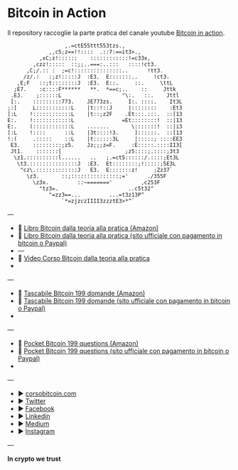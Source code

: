 # Bitcoin in Action

Il repository raccoglie la parte pratica del canale youtube [Bitcoin in action](https://www.youtube.com/channel/UCPsuu94QAXZ0fDYN0Zlo-RA/?sub_confirmation=1).

	 				  ,.=ctE55ttt553tzs.,                               
	             ,,c5;z==!!::::  .::7:==it3>.,                         
	          ,xC;z!::::::    ::::::::::::!=c33x,                      
	        ,czz!:::::  ::;;..===:..:::   ::::!ct3.                    
	      ,C;/.:: :  ;=c!:::::::::::::::..      !tt3.                  
	     /z/.:   :;z!:::::J  :E3.  E:::::::..     !ct3.                
	   ,E;F   ::;t::::::::J  :E3.  E::.     ::.     \ttL               
	  ;E7.    :c::::F******   **.  *==c;..    ::     Jttk              
	 .EJ.    ;::::::L                   "\:.   ::.    Jttl             
	 [:.    :::::::::773.    JE773zs.     I:. ::::.    It3L            
	;:[     L:::::::::::L    |t::!::J     |::::::::    :Et3            
	[:L    !::::::::::::L    |t::;z2F    .Et:::.:::.  ::[13   
	E:.    !::::::::::::L               =Et::::::::!  ::|13        
	E:.    (::::::::::::L    .......       \:::::::!  ::|i3        
	[:L    !::::      ::L    |3t::::!3.     ]::::::.  ::[13        
	!:(     .:::::    ::L    |t::::::3L     |:::::; ::::EE3        
	 E3.    :::::::::;z5.    Jz;;;z=F.     :E:::::.::::II3[            
	 Jt1.    :::::::[                    ;z5::::;.::::;3t3             
	  \z1.::::::::::l......   ..   ;.=ct5::::::/.::::;Et3L             
	   \t3.:::::::::::::::J  :E3.  Et::::::::;!:::::;5E3L              
	    "cz\.:::::::::::::J   E3.  E:::::::z!     ;Zz37`               
	      \z3.       ::;:::::::::::::::;='      ./355F                 
	        \z3x.         ::~======='         ,c253F                   
	          "tz3=.                      ..c5t32^                     
	             "=zz3==...         ...=t3z13P^                        
	                 `*=zjzczIIII3zzztE3>*^`               

—

* 📖 [Libro Bitcoin dalla teoria alla pratica (Amazon)](https://amzn.to/2Ldym0F) 
* 📖 [Libro Bitcoin dalla teoria alla pratica (sito ufficiale con pagamento in bitcoin o Paypal)](https://www.corsobitcoin.com/prodotto/libro-bitcoin-dalla-teoria-alla-pratica) 
*  —
* 🎥 [Video Corso Bitcoin dalla teoria alla pratica](http://bit.ly/38gGmYr) 
* 
—
* 📖 [Tascabile Bitcoin 199 domande (Amazon)](https://amzn.to/3ckIkJj) 
* 📖 [Tascabile Bitcoin 199 domande (sito ufficiale con pagamento in bitcoin o Paypal)](https://www.corsobitcoin.com/prodotto/libro-bitcoin-199-domande) 
* 
—
* 📖 [Pocket Bitcoin 199 questions (Amazon)](https://amzn.to/3fB4Kbs) 
* 📖 [Pocket Bitcoin 199 questions (sito ufficiale con pagamento in bitcoin o Paypal)](https://www.corsobitcoin.com/prodotto/book-bitcoin-199-questions/) 
* 
—
* ► [corsobitcoin.com](https://www.corsobitcoin.com/) 
* ► [Twitter](https://twitter.com/satoshiwantsyou) 
* ► [Facebook](https://www.facebook.com/satoshiwantsyou) 
* ► [Linkedin](https://www.linkedin.com/company/bitcoin-dalla-teoria-alla-pratica)
* ► [Medium](https://medium.com/@satoshiwantsyou) 
* ► [Instagram](https://www.instagram.com/satoshiwantsyou) 

—

**In crypto we trust**
